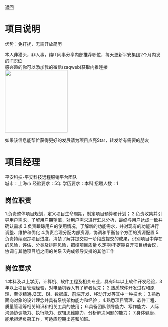 [返回](../../)

# 项目说明

优势：免打扰，无需开放简历

本人非猎头，非人事，纯IT同事分享内部推荐职位，每天更新平安集团2个月内发的IT职位  
感兴趣的你可以添加我的微信(zaqweb)获取内推连接  
<img src="https://github.com/zaqweb/PA-IT-JOBS/blob/master/WechatICode.jpeg"  height="200" width="200">

如果该信息能帮忙获得更好的发展请为项目点亮Star，转发给有需要的朋友

# 项目经理
平安科技-平安科技远程服销平台团队  
城市：上海市 经验要求：5年 学历要求：本科  招聘人数：1

## 岗位职责
1.负责整体项目规划，定义项目生命周期，制定项目预算和计划；
2.负责收集并引导用户需求，了解用户期望值，对用户需求进行汇总分析，最终与用户达成一致并确认需求
3.负责跟踪用户的使用情况，了解新的功能需求，并对现有的功能进行调整、维护和优化
4.负责合理分配内部资源，协调和平衡各个方面的资源配置
5.负责持续跟踪项目进度，清楚了解并提交每一阶段应提交的成果，识别项目中存在的风险，评估、分类及排除风险，把控项目质量
6.定期/不定期召开项目组会议，协调与其他项目组之间的关系
7.完成领导安排的其他工作

## 岗位要求
1.本科及以上学历，计算机、软件工程及相关专业，具有5年以上软件开发经验，3年以上项目管理经验，对电话机器人有了解者优先；
2.熟悉软件开发过程和原理，至少精通J2EE、BI、数据库、前端开发、移动开发等其中一种技术；
3.熟悉面向对象的设计理念并具有系统架构能力和经验；
4.熟悉项目管理、软件工程、质量管理等相关知识和相关工具的使用；
6.具备团队领导能力、写作能力、人际沟通协调能力、执行能力、逻辑思维能力、分析解决问题的能力；
7.身体健康、能承担满负荷工作，可适应短期出差和加班。




